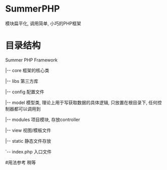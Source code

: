# SummerPHP
模块扁平化, 调用简单, 小巧的PHP框架

# 目录结构
Summer PHP Framework

|-- core    框架的核心类

|-- libs    第三方库

|-- config  配置文件

|-- model   模型类, 理论上用于写获取数据的具体逻辑, 只放置在根目录下, 任何控制器都可以调用到

|-- modules 项目模块, 存放controller

|-- view    视图/模板文件

|-- static  静态文件存放

`-- index.php   入口文件

#用法参考
稍等
